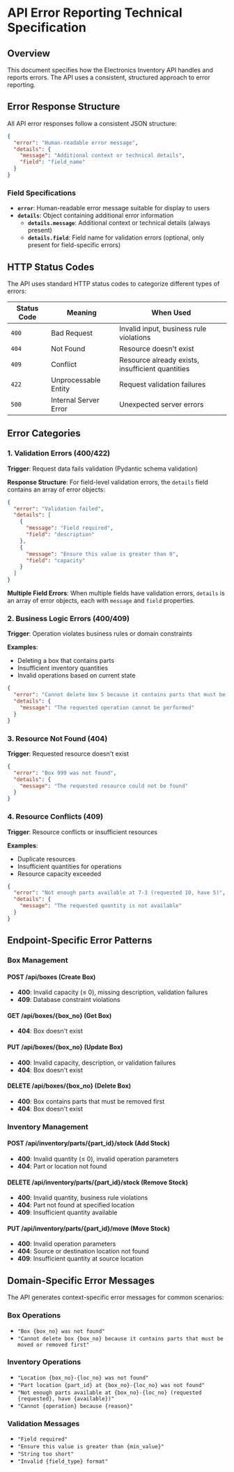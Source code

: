 # API Error Reporting Technical Specification

## Overview

This document specifies how the Electronics Inventory API handles and reports errors. The API uses a consistent, structured approach to error reporting.

## Error Response Structure

All API error responses follow a consistent JSON structure:

```json
{
  "error": "Human-readable error message",
  "details": {
    "message": "Additional context or technical details",
    "field": "field_name"
  }
}
```

### Field Specifications

- **`error`**: Human-readable error message suitable for display to users
- **`details`**: Object containing additional error information
  - **`details.message`**: Additional context or technical details (always present)
  - **`details.field`**: Field name for validation errors (optional, only present for field-specific errors)

## HTTP Status Codes

The API uses standard HTTP status codes to categorize different types of errors:

| Status Code | Meaning | When Used |
|-------------|---------|-----------|
| `400` | Bad Request | Invalid input, business rule violations |
| `404` | Not Found | Resource doesn't exist |
| `409` | Conflict | Resource already exists, insufficient quantities |
| `422` | Unprocessable Entity | Request validation failures |
| `500` | Internal Server Error | Unexpected server errors |

## Error Categories

### 1. Validation Errors (400/422)

**Trigger**: Request data fails validation (Pydantic schema validation)

**Response Structure**: For field-level validation errors, the `details` field contains an array of error objects:

```json
{
  "error": "Validation failed",
  "details": [
    {
      "message": "Field required",
      "field": "description"
    },
    {
      "message": "Ensure this value is greater than 0",
      "field": "capacity"
    }
  ]
}
```

**Multiple Field Errors**: When multiple fields have validation errors, `details` is an array of error objects, each with `message` and `field` properties.

### 2. Business Logic Errors (400/409)

**Trigger**: Operation violates business rules or domain constraints

**Examples**:
- Deleting a box that contains parts
- Insufficient inventory quantities  
- Invalid operations based on current state

```json
{
  "error": "Cannot delete box 5 because it contains parts that must be moved or removed first",
  "details": {
    "message": "The requested operation cannot be performed"
  }
}
```

### 3. Resource Not Found (404)

**Trigger**: Requested resource doesn't exist

```json
{
  "error": "Box 999 was not found",
  "details": {
    "message": "The requested resource could not be found"
  }
}
```

### 4. Resource Conflicts (409)

**Trigger**: Resource conflicts or insufficient resources

**Examples**:
- Duplicate resources
- Insufficient quantities for operations
- Resource capacity exceeded

```json
{
  "error": "Not enough parts available at 7-3 (requested 10, have 5)",
  "details": {
    "message": "The requested quantity is not available"
  }
}
```

## Endpoint-Specific Error Patterns

### Box Management

#### POST /api/boxes (Create Box)
- **400**: Invalid capacity (≤ 0), missing description, validation failures
- **409**: Database constraint violations

#### GET /api/boxes/{box_no} (Get Box)
- **404**: Box doesn't exist

#### PUT /api/boxes/{box_no} (Update Box)
- **400**: Invalid capacity, description, or validation failures
- **404**: Box doesn't exist

#### DELETE /api/boxes/{box_no} (Delete Box)
- **400**: Box contains parts that must be removed first
- **404**: Box doesn't exist

### Inventory Management

#### POST /api/inventory/parts/{part_id}/stock (Add Stock)
- **400**: Invalid quantity (≤ 0), invalid operation parameters
- **404**: Part or location not found

#### DELETE /api/inventory/parts/{part_id}/stock (Remove Stock)
- **400**: Invalid quantity, business rule violations
- **404**: Part not found at specified location
- **409**: Insufficient quantity available

#### PUT /api/inventory/parts/{part_id}/move (Move Stock)
- **400**: Invalid operation parameters
- **404**: Source or destination location not found
- **409**: Insufficient quantity at source location

## Domain-Specific Error Messages

The API generates context-specific error messages for common scenarios:

### Box Operations
- `"Box {box_no} was not found"`
- `"Cannot delete box {box_no} because it contains parts that must be moved or removed first"`

### Inventory Operations
- `"Location {box_no}-{loc_no} was not found"`
- `"Part location {part_id} at {box_no}-{loc_no} was not found"`
- `"Not enough parts available at {box_no}-{loc_no} (requested {requested}, have {available})"`
- `"Cannot {operation} because {reason}"`

### Validation Messages
- `"Field required"`
- `"Ensure this value is greater than {min_value}"`
- `"String too short"`
- `"Invalid {field_type} format"`